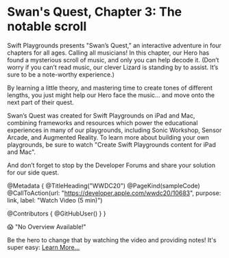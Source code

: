 # Swan's Quest, Chapter 3: The notable scroll

Swift Playgrounds presents "Swan’s Quest,” an interactive adventure in four chapters for all ages. Calling all musicians! In this chapter, our Hero has found a mysterious scroll of music, and only you can help decode it. (Don’t worry if you can’t read music, our clever Lizard is standing by to assist. It’s sure to be a note-worthy experience.)

By learning a little theory, and mastering time to create tones of different lengths, you just might help our Hero face the music… and move onto the next part of their quest.

Swan’s Quest was created for Swift Playgrounds on iPad and Mac, combining frameworks and resources which power the educational experiences in many of our playgrounds, including Sonic Workshop, Sensor Arcade, and Augmented Reality. To learn more about building your own playgrounds, be sure to watch "Create Swift Playgrounds content for iPad and Mac".

And don’t forget to stop by the Developer Forums and share your solution for our side quest.

@Metadata {
   @TitleHeading("WWDC20")
   @PageKind(sampleCode)
   @CallToAction(url: "https://developer.apple.com/wwdc20/10683", purpose: link, label: "Watch Video (5 min)")

   @Contributors {
      @GitHubUser(<replace this with your GitHub handle>)
   }
}

😱 "No Overview Available!"

Be the hero to change that by watching the video and providing notes! It's super easy:
 [Learn More…](https://wwdcnotes.github.io/WWDCNotes/documentation/wwdcnotes/contributing)
